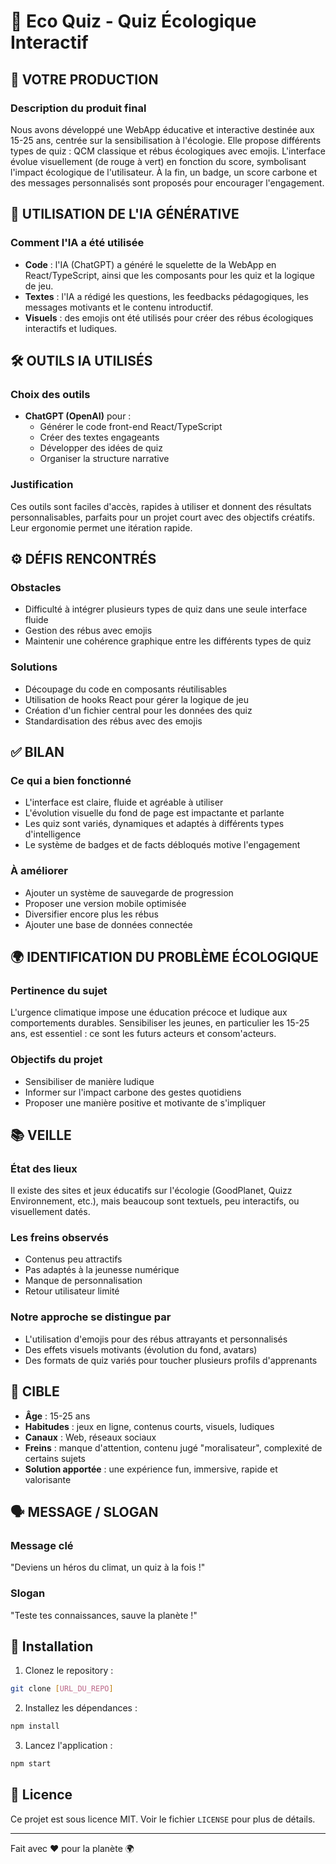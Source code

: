 # 🌱 Eco Quiz - Quiz Écologique Interactif

## 🧾 VOTRE PRODUCTION

### Description du produit final
Nous avons développé une WebApp éducative et interactive destinée aux 15-25 ans, centrée sur la sensibilisation à l'écologie. Elle propose différents types de quiz : QCM classique et rébus écologiques avec emojis. L'interface évolue visuellement (de rouge à vert) en fonction du score, symbolisant l'impact écologique de l'utilisateur. À la fin, un badge, un score carbone et des messages personnalisés sont proposés pour encourager l'engagement.

## 🤖 UTILISATION DE L'IA GÉNÉRATIVE

### Comment l'IA a été utilisée
- **Code** : l'IA (ChatGPT) a généré le squelette de la WebApp en React/TypeScript, ainsi que les composants pour les quiz et la logique de jeu.
- **Textes** : l'IA a rédigé les questions, les feedbacks pédagogiques, les messages motivants et le contenu introductif.
- **Visuels** : des emojis ont été utilisés pour créer des rébus écologiques interactifs et ludiques.

## 🛠️ OUTILS IA UTILISÉS

### Choix des outils
- **ChatGPT (OpenAI)** pour :
  - Générer le code front-end React/TypeScript
  - Créer des textes engageants
  - Développer des idées de quiz
  - Organiser la structure narrative

### Justification
Ces outils sont faciles d'accès, rapides à utiliser et donnent des résultats personnalisables, parfaits pour un projet court avec des objectifs créatifs. Leur ergonomie permet une itération rapide.

## ⚙️ DÉFIS RENCONTRÉS

### Obstacles
- Difficulté à intégrer plusieurs types de quiz dans une seule interface fluide
- Gestion des rébus avec emojis
- Maintenir une cohérence graphique entre les différents types de quiz

### Solutions
- Découpage du code en composants réutilisables
- Utilisation de hooks React pour gérer la logique de jeu
- Création d'un fichier central pour les données des quiz
- Standardisation des rébus avec des emojis

## ✅ BILAN

### Ce qui a bien fonctionné
- L'interface est claire, fluide et agréable à utiliser
- L'évolution visuelle du fond de page est impactante et parlante
- Les quiz sont variés, dynamiques et adaptés à différents types d'intelligence
- Le système de badges et de facts débloqués motive l'engagement

### À améliorer
- Ajouter un système de sauvegarde de progression
- Proposer une version mobile optimisée
- Diversifier encore plus les rébus
- Ajouter une base de données connectée

## 🌍 IDENTIFICATION DU PROBLÈME ÉCOLOGIQUE

### Pertinence du sujet
L'urgence climatique impose une éducation précoce et ludique aux comportements durables. Sensibiliser les jeunes, en particulier les 15-25 ans, est essentiel : ce sont les futurs acteurs et consom'acteurs.

### Objectifs du projet
- Sensibiliser de manière ludique
- Informer sur l'impact carbone des gestes quotidiens
- Proposer une manière positive et motivante de s'impliquer

## 📚 VEILLE

### État des lieux
Il existe des sites et jeux éducatifs sur l'écologie (GoodPlanet, Quizz Environnement, etc.), mais beaucoup sont textuels, peu interactifs, ou visuellement datés.

### Les freins observés
- Contenus peu attractifs
- Pas adaptés à la jeunesse numérique
- Manque de personnalisation
- Retour utilisateur limité

### Notre approche se distingue par
- L'utilisation d'emojis pour des rébus attrayants et personnalisés
- Des effets visuels motivants (évolution du fond, avatars)
- Des formats de quiz variés pour toucher plusieurs profils d'apprenants

## 🎯 CIBLE

- **Âge** : 15-25 ans
- **Habitudes** : jeux en ligne, contenus courts, visuels, ludiques
- **Canaux** : Web, réseaux sociaux
- **Freins** : manque d'attention, contenu jugé "moralisateur", complexité de certains sujets
- **Solution apportée** : une expérience fun, immersive, rapide et valorisante

## 🗣️ MESSAGE / SLOGAN

### Message clé
"Deviens un héros du climat, un quiz à la fois !"

### Slogan
"Teste tes connaissances, sauve la planète !"

## 🚀 Installation

1. Clonez le repository :
```bash
git clone [URL_DU_REPO]
```

2. Installez les dépendances :
```bash
npm install
```

3. Lancez l'application :
```bash
npm start
```

## 📄 Licence

Ce projet est sous licence MIT. Voir le fichier `LICENSE` pour plus de détails.

---

Fait avec ❤️ pour la planète 🌍 